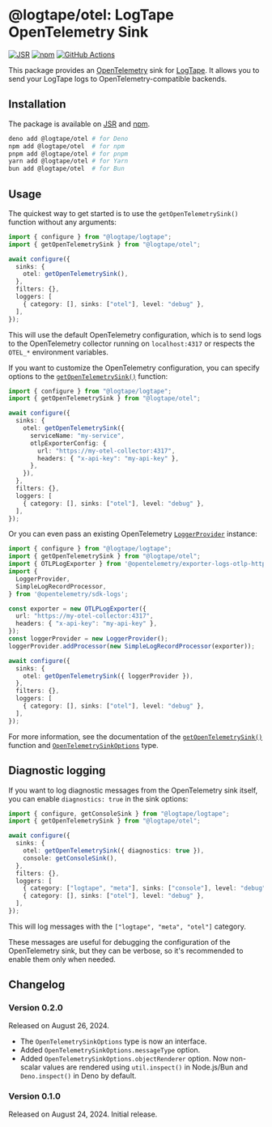 @logtape/otel: LogTape OpenTelemetry Sink
=========================================

[![JSR][JSR badge]][JSR]
[![npm][npm badge]][npm]
[![GitHub Actions][GitHub Actions badge]][GitHub Actions]

This package provides an [OpenTelemetry] sink for [LogTape]. It allows you to
send your LogTape logs to OpenTelemetry-compatible backends.

[JSR]: https://jsr.io/@logtape/otel
[JSR badge]: https://jsr.io/badges/@logtape/otel
[npm]: https://www.npmjs.com/package/@logtape/otel
[npm badge]: https://img.shields.io/npm/v/@logtape/otel?logo=npm
[GitHub Actions]: https://github.com/dahlia/logtape-otel/actions/workflows/main.yaml
[GitHub Actions badge]: https://github.com/dahlia/logtape-otel/actions/workflows/main.yaml/badge.svg
[OpenTelemetry]: https://opentelemetry.io/
[LogTape]: https://github.com/dahlia/logtape


Installation
------------

The package is available on [JSR] and [npm].

~~~~ bash
deno add @logtape/otel # for Deno
npm add @logtape/otel  # for npm
pnpm add @logtape/otel # for pnpm
yarn add @logtape/otel # for Yarn
bun add @logtape/otel  # for Bun
~~~~


Usage
-----

The quickest way to get started is to use the `getOpenTelemetrySink()` function
without any arguments:

~~~~ typescript
import { configure } from "@logtape/logtape";
import { getOpenTelemetrySink } from "@logtape/otel";

await configure({
  sinks: {
    otel: getOpenTelemetrySink(),
  },
  filters: {},
  loggers: [
    { category: [], sinks: ["otel"], level: "debug" },
  ],
});
~~~~

This will use the default OpenTelemetry configuration, which is to send logs to
the OpenTelemetry collector running on `localhost:4317` or respects the `OTEL_*`
environment variables.

If you want to customize the OpenTelemetry configuration, you can specify
options to the [`getOpenTelemetrySink()`] function:

~~~~ typescript
import { configure } from "@logtape/logtape";
import { getOpenTelemetrySink } from "@logtape/otel";

await configure({
  sinks: {
    otel: getOpenTelemetrySink({
      serviceName: "my-service",
      otlpExporterConfig: {
        url: "https://my-otel-collector:4317",
        headers: { "x-api-key": "my-api-key" },
      },
    }),
  },
  filters: {},
  loggers: [
    { category: [], sinks: ["otel"], level: "debug" },
  ],
});
~~~~

Or you can even pass an existing OpenTelemetry [`LoggerProvider`] instance:

~~~~ typescript
import { configure } from "@logtape/logtape";
import { getOpenTelemetrySink } from "@logtape/otel";
import { OTLPLogExporter } from '@opentelemetry/exporter-logs-otlp-http';
import {
  LoggerProvider,
  SimpleLogRecordProcessor,
} from '@opentelemetry/sdk-logs';

const exporter = new OTLPLogExporter({
  url: "https://my-otel-collector:4317",
  headers: { "x-api-key": "my-api-key" },
});
const loggerProvider = new LoggerProvider();
loggerProvider.addProcessor(new SimpleLogRecordProcessor(exporter));

await configure({
  sinks: {
    otel: getOpenTelemetrySink({ loggerProvider }),
  },
  filters: {},
  loggers: [
    { category: [], sinks: ["otel"], level: "debug" },
  ],
});
~~~~

For more information, see the documentation of the [`getOpenTelemetrySink()`]
function and [`OpenTelemetrySinkOptions`] type.

[`getOpenTelemetrySink()`]: https://jsr.io/@logtape/otel/doc/~/getOpenTelemetrySink
[`OpenTelemetrySinkOptions`]: https://jsr.io/@logtape/otel/doc/~/OpenTelemetrySinkOptions
[`LoggerProvider`]: https://open-telemetry.github.io/opentelemetry-js/classes/_opentelemetry_sdk_logs.LoggerProvider.html


Diagnostic logging
------------------

If you want to log diagnostic messages from the OpenTelemetry sink itself,
you can enable `diagnostics: true` in the sink options:

~~~~ typescript
import { configure, getConsoleSink } from "@logtape/logtape";
import { getOpenTelemetrySink } from "@logtape/otel";

await configure({
  sinks: {
    otel: getOpenTelemetrySink({ diagnostics: true }),
    console: getConsoleSink(),
  },
  filters: {},
  loggers: [
    { category: ["logtape", "meta"], sinks: ["console"], level: "debug" },
    { category: [], sinks: ["otel"], level: "debug" },
  ],
});
~~~~

This will log messages with the `["logtape", "meta", "otel"]` category.

These messages are useful for debugging the configuration of the OpenTelemetry
sink, but they can be verbose, so it's recommended to enable them only when
needed.


Changelog
---------

### Version 0.2.0

Released on August 26, 2024.

 -  The `OpenTelemetrySinkOptions` type is now an interface.
 -  Added `OpenTelemetrySinkOptions.messageType` option.
 -  Added `OpenTelemetrySinkOptions.objectRenderer` option.  Now non-scalar
    values are rendered using `util.inspect()` in Node.js/Bun and
    `Deno.inspect()` in Deno by default.


### Version 0.1.0

Released on August 24, 2024.  Initial release.
